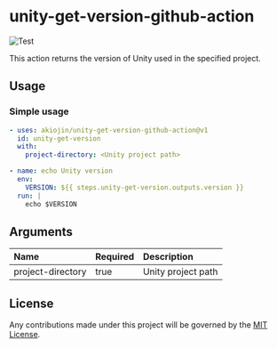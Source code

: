 # unity-get-version-github-action
![Test][0]

This action returns the version of Unity used in the specified project.

## Usage
### Simple usage
```yml
- uses: akiojin/unity-get-version-github-action@v1
  id: unity-get-version
  with:
    project-directory: <Unity project path>

- name: echo Unity version
  env:
    VERSION: ${{ steps.unity-get-version.outputs.version }}
  run: |
    echo $VERSION
```

## Arguments

|Name|Required|Description|
|:--|:--|:--|
|project-directory|<c>true</c>|Unity project path|

## License
Any contributions made under this project will be governed by the [MIT License][1].

[0]: https://github.com/akiojin/unity-get-version-github-action/actions/workflows/Test.yml/badge.svg
[1]: https://github.com/akiojin/unity-get-version-github-action/blob/main/LICENSE